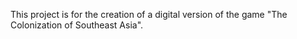 This project is for the creation of a digital version of the game "The Colonization of Southeast Asia".